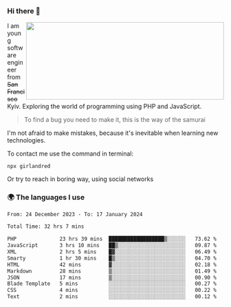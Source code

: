 ### Hi there 👋  

<img align='right' src="https://github-readme-stats.vercel.app/api?username=girlandred&count_private=true&show_icons=true&include_all_commits=true&hide_rank=true&hide_title=true&theme=buefy&card_width=300" width=460 height=180>


I am young software engineer from ~~San Francisco~~ Kyiv. Exploring the world of programming using PHP and JavaScript.


> To find a bug you need to make it, this is the way of the samurai



I'm not afraid to make mistakes, because it's inevitable when learning new technologies.

To contact me use the command in terminal:

```
npx girlandred
```

Or try to reach in boring way, using social networks


### 🌍 The languages I use

<!--START_SECTION:waka-->

```txt
From: 24 December 2023 - To: 17 January 2024

Total Time: 32 hrs 7 mins

PHP              23 hrs 39 mins  ██████████████████▒░░░░░░   73.62 %
JavaScript       3 hrs 10 mins   ██▒░░░░░░░░░░░░░░░░░░░░░░   09.87 %
XML              2 hrs 5 mins    █▓░░░░░░░░░░░░░░░░░░░░░░░   06.49 %
Smarty           1 hr 30 mins    █▒░░░░░░░░░░░░░░░░░░░░░░░   04.70 %
HTML             42 mins         ▓░░░░░░░░░░░░░░░░░░░░░░░░   02.18 %
Markdown         28 mins         ▒░░░░░░░░░░░░░░░░░░░░░░░░   01.49 %
JSON             17 mins         ▒░░░░░░░░░░░░░░░░░░░░░░░░   00.90 %
Blade Template   5 mins          ░░░░░░░░░░░░░░░░░░░░░░░░░   00.27 %
CSS              4 mins          ░░░░░░░░░░░░░░░░░░░░░░░░░   00.22 %
Text             2 mins          ░░░░░░░░░░░░░░░░░░░░░░░░░   00.12 %
```

<!--END_SECTION:waka-->
